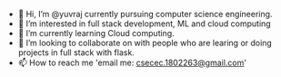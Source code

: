 - 👋 Hi, I’m @yuvraj currently pursuing computer science engineering.
- 👀 I’m interested in full stack development, ML and cloud computing
- 🌱 I’m currently learning Cloud computing.
- 💞️ I’m looking to collaborate on with people who are learing or doing projects in full stack with flask.
- 📫 How to reach me 'email me: csecec.1802263@gmail.com'

<!---
yuviscor/yuviscor is a ✨ special ✨ repository because its `README.md` (this file) appears on your GitHub profile.
You can click the Preview link to take a look at your changes.
--->
